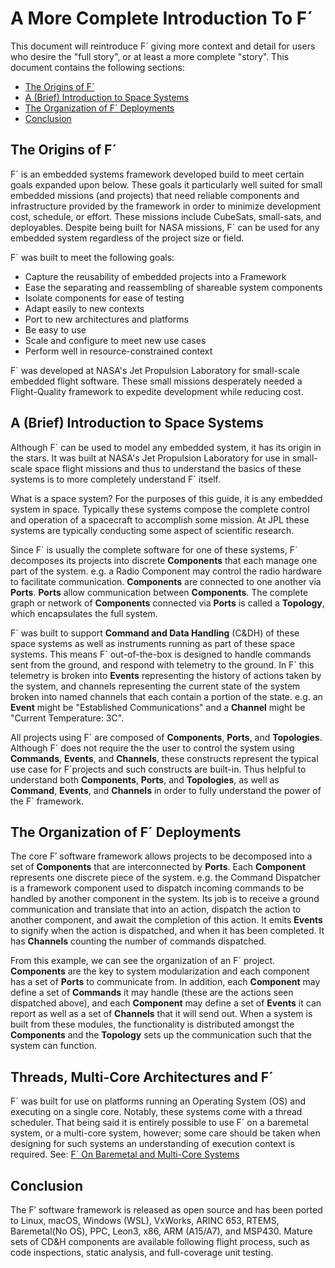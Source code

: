 # A More Complete Introduction To F´

This document will reintroduce F´ giving more context and detail for users who desire the "full story", or at least a
more complete "story". This document contains the following sections:

- [The Origins of F´](#the-origins-of-f)
- [A (Brief) Introduction to Space Systems](#a-brief-introduction-to-space-systems)
- [The Organization of F´ Deployments](#the-organization-of-f-deployments)
- [Conclusion](#conclusion)


## The Origins of F´

F´ is an embedded systems framework developed build to meet certain goals expanded upon below.
These goals it particularly well suited for small embedded missions (and projects) that need
reliable components and infrastructure provided by the framework in
order to minimize development cost, schedule, or effort. These missions
include CubeSats, small-sats, and deployables. Despite being built for NASA missions, F´ can be used for any
embedded system regardless of the project size or field.


F´ was built to meet the following goals:

  - Capture the reusability of embedded projects into a Framework
  - Ease the separating and reassembling of shareable system components
  - Isolate components for ease of testing
  - Adapt easily to new contexts
  - Port to new architectures and platforms
  - Be easy to use
  - Scale and configure to meet new use cases
  - Perform well in resource-constrained context

F´ was developed at NASA's Jet Propulsion Laboratory for small-scale embedded flight software. These small missions
desperately needed a Flight-Quality framework to expedite development while reducing cost.

## A (Brief) Introduction to Space Systems

Although F´ can be used to model any embedded system, it has its origin in the stars. It was built at NASA's Jet
Propulsion Laboratory for use in small-scale space flight missions and thus to understand the basics of these systems
is to more completely understand F´ itself.

What is a space system? For the purposes of this guide, it is any embedded system in space. Typically these systems
compose the complete control and operation of a spacecraft to accomplish some mission.  At JPL these systems are
typically conducting some aspect of scientific research.

Since F´ is usually the complete software for one of these systems, F´ decomposes its projects into discrete
**Components** that each manage one part of the system. e.g. a Radio Component may control the radio hardware to
facilitate communication. **Components** are connected to one another via **Ports**. **Ports** allow communication
between **Components**.  The complete graph or network of **Components** connected via **Ports** is called a
**Topology**, which encapsulates the full system.

F´ was built to support **Command and Data Handling** (C&DH) of these space systems as well as instruments running as
part of these space systems. This means F´ out-of-the-box is designed to handle commands sent from the ground, and
respond with telemetry to the ground. In F´ this telemetry is broken into **Events** representing the history of actions
taken by the system, and channels representing the current state of the system broken into named channels that each
contain a portion of the state. e.g. an **Event** might be "Established Communications" and a **Channel** might be
"Current Temperature: 3C".

All projects using F´ are composed of **Components**, **Ports**, and **Topologies**. Although F´ does not require the
the user to control the system using **Commands**, **Events**, and **Channels**, these constructs represent the typical
use case for F´projects and such constructs are built-in. Thus helpful to understand both **Components**, **Ports**, and
**Topologies**, as well as **Command**, **Events**, and **Channels** in order to fully understand the power of the F´
framework.

## The Organization of F´ Deployments

The core F′ software framework allows projects to be decomposed into a set of **Components** that are interconnected by
**Ports**. Each **Component** represents one discrete piece of the system. e.g. the Command Dispatcher is a framework
component used to dispatch incoming commands to be handled by another component in the system. Its job is to receive a
ground communication and translate that into an action, dispatch the action to another component, and await the
completion of this action. It emits **Events** to signify when the action is dispatched, and when it has been completed. It
has **Channels** counting the number of commands dispatched.

From this example, we can see the organization of an F´ project. **Components** are the key to system
modularization and each component has a set of **Ports** to communicate from. In addition, each **Component** may
define a set of **Commands** it may handle (these are the actions seen dispatched above), and each **Component** may
define a set of **Events** it can report as well as a set of **Channels** that it will send out. When a system is built
from these modules, the functionality is distributed amongst the **Components** and the **Topology** sets up the
communication such that the system can function.

## Threads, Multi-Core Architectures and F´

F´ was built for use on platforms running an Operating System (OS) and executing on a single core. Notably, these systems
come with a thread scheduler. That being said it is entirely possible to use F´ on a baremetal system, or a multi-core
system, however; some care should be taken when designing for such systems an understanding of execution context is
required.  See: [F´ On Baremetal and Multi-Core Systems](../dev/baremetal-multicore.md)

## Conclusion

The F′ software framework is released as open source and has been ported to Linux, macOS, Windows (WSL), VxWorks, ARINC
 653, RTEMS, Baremetal(No OS), PPC, Leon3, x86, ARM (A15/A7), and MSP430. Mature sets of CD&H components are available
following flight process, such as code inspections, static analysis, and full-coverage unit testing.